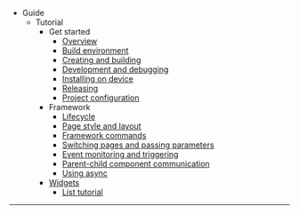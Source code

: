 * Guide
    * Tutorial
        * Get started
            * [Overview](README.md)
            * [Build environment](tutorial/getting-started/build-environment.en.md)
            * [Creating and building](tutorial/getting-started/creating-and-building.en.md)
            * [Development and debugging](tutorial/getting-started/development-and-debugging.en.md)
            * [Installing on device](tutorial/getting-started/installing.en.md)
            * [Releasing](tutorial/getting-started/releasing.en.md)
            * [Project configuration](tutorial/getting-started/project-configuration.en.md)
        * Framework
            * [Lifecycle](tutorial/framework/lifecycle.en.md)
            * [Page style and layout](tutorial/framework/page-style-and-layout.en.md)
            * [Framework commands](tutorial/framework/framework-instructions.en.md)
            * [Switching pages and passing parameters](tutorial/framework/switching-pages-and-passing-parameters.en.md)
            * [Event monitoring and triggering](tutorial/framework/event-monitoring-and-triggering.en.md)
            * [Parent-child component communication](tutorial/framework/parent-child-component-communication.en.md)
            * [Using async](tutorial/framework/using-async.en.md)
        * [Widgets](tutorial/widgets/index.en.md)
            * [List tutorial](tutorial/widgets/list-tutorial.en.md)
-----
